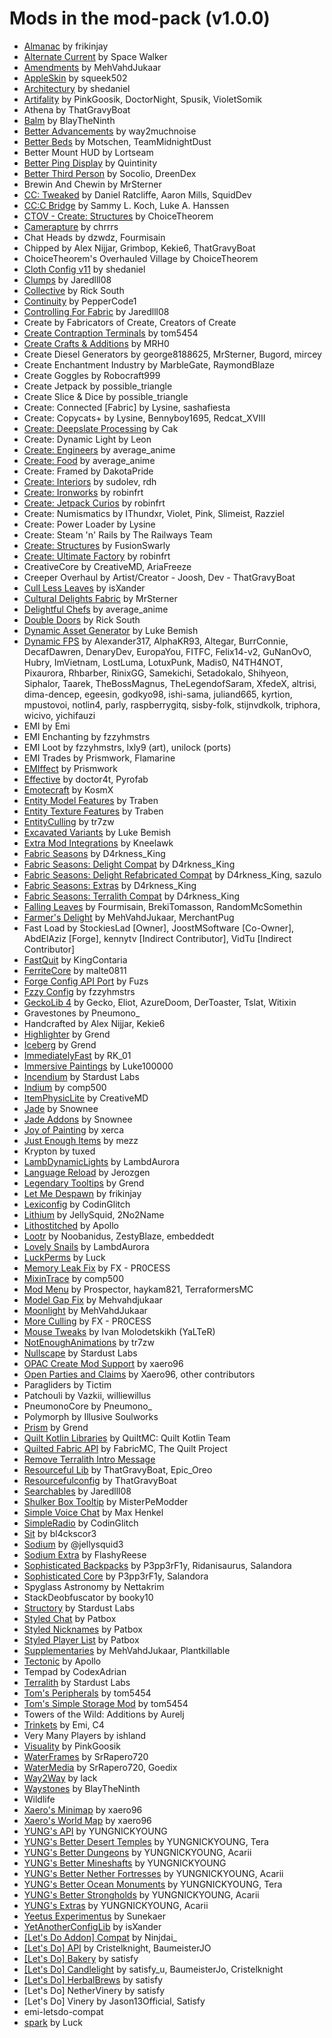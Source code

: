 # Mods in the mod-pack (v1.0.0)

- [Almanac](https://github.com/frikinjay/almanac) by frikinjay
- [Alternate Current](https://modrinth.com/mod/alternate-current) by Space Walker
- [Amendments](https://www.curseforge.com/minecraft/mc-mods/amendments) by MehVahdJukaar
- [AppleSkin](https://minecraft.curseforge.com/projects/appleskin) by squeek502
- [Architectury](https://architectury.github.io/architectury-documentations/) by shedaniel
- [Artifality](https://modrinth.com/mod/artifality) by PinkGoosik, DoctorNight, Spusik, VioletSomik
- Athena by ThatGravyBoat
- [Balm](https://mods.twelveiterations.com/) by BlayTheNinth
- [Better Advancements](https://www.curseforge.com/minecraft/mc-mods/better-advancements) by way2muchnoise
- [Better Beds](https://www.midnightdust.eu/) by Motschen, TeamMidnightDust
- Better Mount HUD by Lortseam
- [Better Ping Display](https://github.com/vladmarica/better-ping-display-fabric) by Quintinity
- [Better Third Person](https://injected.coffee/) by Socolio, DreenDex
- Brewin And Chewin by MrSterner
- [CC: Tweaked](https://tweaked.cc/) by Daniel Ratcliffe, Aaron Mills, SquidDev
- [CC:C Bridge](https://tweaked-programs.cc/) by Sammy L\. Koch, Luke A\. Hanssen
- [CTOV \- Create: Structures](https://modrinth.com/mod/ctov-create-structures) by ChoiceTheorem
- [Camerapture](https://modrinth.com/mod/camerapture) by chrrrs
- Chat Heads by dzwdz, Fourmisain
- Chipped by Alex Nijjar, Grimbop, Kekie6, ThatGravyBoat
- ChoiceTheorem's Overhauled Village by ChoiceTheorem
- [Cloth Config v11](https://minecraft.curseforge.com/projects/cloth-config) by shedaniel
- [Clumps](https://www.curseforge.com/minecraft/mc-mods/clumps) by Jaredlll08
- [Collective](https://serilum.com/mod/collective) by Rick South
- [Continuity](https://modrinth.com/mod/continuity) by PepperCode1
- [Controlling For Fabric](https://minecraft.curseforge.com/projects/controlling) by Jaredlll08
- Create by Fabricators of Create, Creators of Create
- [Create Contraption Terminals](https://fabricmc.net/) by tom5454
- [Create Crafts & Additions](https://github.com/mrh0/createaddition) by MRH0
- Create Diesel Generators by george8188625, MrSterner, Bugord, mircey
- Create Enchantment Industry by MarbleGate, RaymondBlaze
- Create Goggles by Robocraft999
- Create Jetpack by possible\_triangle
- Create Slice & Dice by possible\_triangle
- Create: Connected \[Fabric\] by Lysine, sashafiesta
- Create: Copycats\+ by Lysine, Bennyboy1695, Redcat\_XVIII
- [Create: Deepslate Processing](https://fabricmc.net/) by Cak
- Create: Dynamic Light by Leon
- [Create: Engineers](https://github.com/AverageAnime/create-engineers) by average\_anime
- [Create: Food](https://www.curseforge.com/minecraft/mc-mods/create-food) by average\_anime
- Create: Framed by DakotaPride
- [Create: Interiors](https://www.curseforge.com/minecraft/mc-mods/interiors) by sudolev, rdh
- [Create: Ironworks](https://www.curseforge.com/members/robinfrt/projects) by robinfrt
- [Create: Jetpack Curios](https://www.curseforge.com/members/robinfrt/projects) by robinfrt
- Create: Numismatics by IThundxr, Violet, Pink, Slimeist, Razziel
- Create: Power Loader by Lysine
- Create: Steam 'n' Rails by The Railways Team
- [Create: Structures](https://modrinth.com/datapack/create-structures) by FusionSwarly
- [Create: Ultimate Factory](https://www.curseforge.com/members/robinfrt/projects) by robinfrt
- CreativeCore by CreativeMD, AriaFreeze
- Creeper Overhaul by Artist/Creator \- Joosh, Dev \- ThatGravyBoat
- [Cull Less Leaves](https://isxander.dev) by isXander
- [Cultural Delights Fabric](https://fabricmc.net/) by MrSterner
- [Delightful Chefs](https://www.curseforge.com/minecraft/mc-mods/delightful-chefs) by average\_anime
- [Double Doors](https://serilum.com/mod/double-doors) by Rick South
- [Dynamic Asset Generator](https://github.com/lukebemish/DynamicAssetGenerator) by Luke Bemish
- [Dynamic FPS](https://dapprgames.com/mods) by Alexander317, AlphaKR93, Altegar, BurrConnie, DecafDawren, DenaryDev,
  EuropaYou, FITFC, Felix14\-v2, GuNanOvO, Hubry, ImVietnam, LostLuma, LotuxPunk, Madis0, N4TH4NOT, Pixaurora, Rhbarber,
  RinixGG, Samekichi, Setadokalo, Shihyeon, Siphalor, Taarek, TheBossMagnus, TheLegendofSaram, XfedeX, altrisi,
  dima\-dencep, egeesin, godkyo98, ishi\-sama, juliand665, kyrtion, mpustovoi, notlin4, parly, raspberrygitq,
  sisby\-folk, stijnvdkolk, triphora, wicivo, yichifauzi
- EMI by Emi
- EMI Enchanting by fzzyhmstrs
- EMI Loot by fzzyhmstrs, lxly9 \(art\), unilock \(ports\)
- EMI Trades by Prismwork, Flamarine
- [EMIffect](https://modrinth.com/mod/emiffect) by Prismwork
- [Effective](https://doctor4t.ladysnake.org) by doctor4t, Pyrofab
- [Emotecraft](https://kosmx.gitbook.io/emotecraft/) by KosmX
- [Entity Model Features](https://www.curseforge.com/minecraft/mc-mods/entity-model-features) by Traben
- [Entity Texture Features](https://www.curseforge.com/minecraft/mc-mods/entity-texture-features-fabric) by Traben
- [EntityCulling](https://modrinth.com/mod/entityculling) by tr7zw
- [Excavated Variants](https://github.com/lukebemish/ExcavatedVariants) by Luke Bemish
- [Extra Mod Integrations](https://github.com/Kneelawk/extra-mod-integrations) by Kneelawk
- [Fabric Seasons](https://www.curseforge.com/minecraft/mc-mods/fabric-seasons) by D4rkness\_King
- [Fabric Seasons: Delight Compat](https://www.curseforge.com/minecraft/mc-mods/fabric-seasons-delight-compat) by
  D4rkness\_King
- [Fabric Seasons: Delight Refabricated Compat](https://modrinth.com/project/seasons-delight-refab-compat) by
  D4rkness\_King, sazulo
- [Fabric Seasons: Extras](https://www.curseforge.com/minecraft/mc-mods/fabric-seasons-extras) by D4rkness\_King
- [Fabric Seasons: Terralith Compat](https://www.curseforge.com/minecraft/mc-mods/fabric-seasons-terralith-compat) by
  D4rkness\_King
- [Falling Leaves](https://www.curseforge.com/minecraft/mc-mods/falling-leaves-fabric) by Fourmisain, BrekiTomasson,
  RandomMcSomethin
- [Farmer's Delight](https://www.curseforge.com/minecraft/mc-mods/farmers-delight-refabricated) by MehVahdJukaar,
  MerchantPug
- Fast Load by StockiesLad \[Owner\], JoostMSoftware \[Co\-Owner\], AbdElAziz \[Forge\], kennytv \[Indirect
  Contributor\], VidTu \[Indirect Contributor\]
- [FastQuit](https://modrinth.com/mod/fastquit) by KingContaria
- [FerriteCore](https://www.curseforge.com/minecraft/mc-mods/ferritecore-fabric) by malte0811
- [Forge Config API Port](https://github.com/Fuzss/forgeconfigapiport) by Fuzs
- [Fzzy Config](https://www.curseforge.com/minecraft/mc-mods/fzzy-config) by fzzyhmstrs
- [GeckoLib 4](https://www.curseforge.com/minecraft/mc-mods/geckolib) by Gecko, Eliot, AzureDoom, DerToaster, Tslat,
  Witixin
- Gravestones by Pneumono\_
- Handcrafted by Alex Nijjar, Kekie6
- [Highlighter](https://anthonyhilyard.com/) by Grend
- [Iceberg](https://anthonyhilyard.com/) by Grend
- [ImmediatelyFast](https://modrinth.com/mod/immediatelyfast) by RK\_01
- [Immersive Paintings](https://www.curseforge.com/minecraft/mc-mods/immersivePaintings) by Luke100000
- [Incendium](https://www.stardustlabs.net/) by Stardust Labs
- [Indium](https://modrinth.com/mod/indium) by comp500
- [ItemPhysicLite](https://modrinth.com/mod/itemphysic-lite) by CreativeMD
- [Jade](https://www.curseforge.com/minecraft/mc-mods/jade) by Snownee
- [Jade Addons](https://www.curseforge.com/minecraft/mc-mods/jade-addons-fabric) by Snownee
- [Joy of Painting](https://ercanserteli.com/joy-of-painting/) by xerca
- [Just Enough Items](https://www.curseforge.com/minecraft/mc-mods/jei) by mezz
- Krypton by tuxed
- [LambDynamicLights](https://www.curseforge.com/minecraft/mc-mods/lambdynamiclights) by LambdAurora
- [Language Reload](https://modrinth.com/mod/language-reload) by Jerozgen
- [Legendary Tooltips](https://anthonyhilyard.com/) by Grend
- [Let Me Despawn](https://github.com/frikinjay/let-me-despawn) by frikinjay
- [Lexiconfig](https://fabricmc.net/) by CodinGlitch
- [Lithium](https://jellysquid.me/projects/) by JellySquid, 2No2Name
- [Lithostitched](https://modrinth.com/mod/lithostitched/) by Apollo
- [Lootr](https://www.curseforge.com/minecraft/mc-mods/lootr-fabric) by Noobanidus, ZestyBlaze, embeddedt
- [Lovely Snails](https://modrinth.com/mod/lovely_snails) by LambdAurora
- [LuckPerms](https://luckperms.net) by Luck
- [Memory Leak Fix](https://github.com/fxmorin/memoryleakfix) by FX \- PR0CESS
- [MixinTrace](https://modrinth.com/mod/mixintrace) by comp500
- [Mod Menu](https://modrinth.com/mod/modmenu) by Prospector, haykam821, TerraformersMC
- [Model Gap Fix](https://www.curseforge.com/minecraft/mc-mods/model-gap-fix) by Mehvahdjukaar
- [Moonlight](https://www.curseforge.com/minecraft/mc-mods/selene) by MehVahdJukaar
- [More Culling](https://github.com/fxmorin/moreculling) by FX \- PR0CESS
- [Mouse Tweaks](https://www.curseforge.com/minecraft/mc-mods/mouse-tweaks) by Ivan Molodetskikh \(YaLTeR\)
- [NotEnoughAnimations](https://modrinth.com/mod/not-enough-animations) by tr7zw
- [Nullscape](https://www.stardustlabs.net/) by Stardust Labs
- [OPAC Create Mod Support](https://www.curseforge.com/minecraft/mc-mods/opac-fabric-create-support) by xaero96
- [Open Parties and Claims](https://www.curseforge.com/minecraft/mc-mods/open-parties-and-claims) by Xaero96, other
  contributors
- Paragliders by Tictim
- Patchouli by Vazkii, williewillus
- PneumonoCore by Pneumono\_
- Polymorph by Illusive Soulworks
- [Prism](https://anthonyhilyard.com/) by Grend
- [Quilt Kotlin Libraries](https://quiltmc.org) by QuiltMC: Quilt Kotlin Team
- [Quilted Fabric API](https://quiltmc.org) by FabricMC, The Quilt Project
- [Remove Terralith Intro Message](https://modrinth.com/datapack/remove-terralith-intro-message)
- [Resourceful Lib](https://resourcefulbees.com) by ThatGravyBoat, Epic\_Oreo
- [Resourcefulconfig](https://resourcefulbees.com) by ThatGravyBoat
- [Searchables](https://minecraft.curseforge.com/projects/searchables) by Jaredlll08
- [Shulker Box Tooltip](https://minecraft.curseforge.com/projects/shulkerboxtooltip) by MisterPeModder
- [Simple Voice Chat](https://modrepo.de/minecraft/voicechat/overview) by Max Henkel
- [SimpleRadio](https://fabricmc.net/) by CodinGlitch
- [Sit](https://curseforge.com/minecraft/mc-mods/sit-fabric) by bl4ckscor3
- [Sodium](https://github.com/CaffeineMC/sodium-fabric) by @jellysquid3
- [Sodium Extra](https://modrinth.com/mod/sodium-extra) by FlashyReese
- [Sophisticated Backpacks](https://www.curseforge.com/minecraft/mc-mods/sophisticated-backpacks-unofficial-fabric-port)
  by P3pp3rF1y, Ridanisaurus, Salandora
- [Sophisticated Core](https://www.curseforge.com/minecraft/mc-mods/sophisticated-core-unofficial-fabric-port) by
  P3pp3rF1y, Salandora
- Spyglass Astronomy by Nettakrim
- StackDeobfuscator by booky10
- [Structory](https://www.stardustlabs.net/) by Stardust Labs
- [Styled Chat](https://pb4.eu) by Patbox
- [Styled Nicknames](https://pb4.eu) by Patbox
- [Styled Player List](https://pb4.eu) by Patbox
- [Supplementaries](https://www.curseforge.com/minecraft/mc-mods/supplementaries) by MehVahdJukaar, Plantkillable
- [Tectonic](https://modrinth.com/project/tectonic) by Apollo
- Tempad by CodexAdrian
- [Terralith](https://www.stardustlabs.net/) by Stardust Labs
- [Tom's Peripherals](https://www.curseforge.com/minecraft/mc-mods/toms-peripherals) by tom5454
- [Tom's Simple Storage Mod](https://www.curseforge.com/minecraft/mc-mods/toms-storage-fabric) by tom5454
- Towers of the Wild: Additions by Aurelj
- [Trinkets](https://www.curseforge.com/minecraft/mc-mods/trinkets-fabric) by Emi, C4
- Very Many Players by ishland
- [Visuality](https://modrinth.com/mod/visuality) by PinkGoosik
- [WaterFrames](https://www.curseforge.com/minecraft/mc-mods/waterframes) by SrRapero720
- [WaterMedia](https://www.curseforge.com/minecraft/mc-mods/watermedia) by SrRapero720, Goedix
- [Way2Way](https://github.com/lack/way2wayfabric) by lack
- [Waystones](https://blay09.net/) by BlayTheNinth
- Wildlife
- [Xaero's Minimap](https://www.curseforge.com/minecraft/mc-mods/xaeros-minimap) by xaero96
- [Xaero's World Map](https://www.curseforge.com/minecraft/mc-mods/xaeros-world-map) by xaero96
- [YUNG's API](https://www.curseforge.com/minecraft/mc-mods/yungs-api-fabric) by YUNGNICKYOUNG
- [YUNG's Better Desert Temples](https://www.curseforge.com/minecraft/mc-mods/yungs-better-desert-temples-fabric) by
  YUNGNICKYOUNG, Tera
- [YUNG's Better Dungeons](https://www.curseforge.com/minecraft/mc-mods/yungs-better-dungeons-fabric) by YUNGNICKYOUNG,
  Acarii
- [YUNG's Better Mineshafts](https://www.curseforge.com/minecraft/mc-mods/yungs-better-mineshafts-fabric) by
  YUNGNICKYOUNG
- [YUNG's Better Nether Fortresses](https://www.curseforge.com/minecraft/mc-mods/yungs-better-nether-fortresses-fabric)
  by YUNGNICKYOUNG, Acarii
- [YUNG's Better Ocean Monuments](https://www.curseforge.com/minecraft/mc-mods/yungs-better-ocean-monuments-fabric) by
  YUNGNICKYOUNG, Tera
- [YUNG's Better Strongholds](https://www.curseforge.com/minecraft/mc-mods/yungs-better-strongholds-fabric) by
  YUNGNICKYOUNG, Acarii
- [YUNG's Extras](https://www.curseforge.com/minecraft/mc-mods/yungs-extras-fabric) by YUNGNICKYOUNG, Acarii
- [Yeetus Experimentus](https://www.curseforge.com/minecraft/mc-mods/yeetusexperimentus) by Sunekaer
- [YetAnotherConfigLib](https://isxander.dev) by isXander
- [\[Let's Do Addon\] Compat](https://modrinth.com/datapack/lets-do-addon-compat) by Ninjdai\_
- [\[Let's Do\] API](https://www.curseforge.com/minecraft/mc-mods/do-api) by Cristelknight, BaumeisterJO
- [\[Let's Do\] Bakery](https://legacy.curseforge.com/minecraft/mc-mods/lets-do-bakery) by satisfy
- [\[Let's Do\] Candlelight](https://www.curseforge.com/minecraft/mc-mods/lets-do-candlelight) by satisfy\_u,
  BaumeisterJo, Cristelknight
- [\[Let's Do\] HerbalBrews](https://legacy.curseforge.com/minecraft/mc-mods/lets-do-herbal-brews) by satisfy
- \[Let's Do\] NetherVinery by satisfy
- \[Let's Do\] Vinery by Jason13Official, Satisfy
- emi\-letsdo\-compat
- [spark](https://spark.lucko.me/) by Luck
